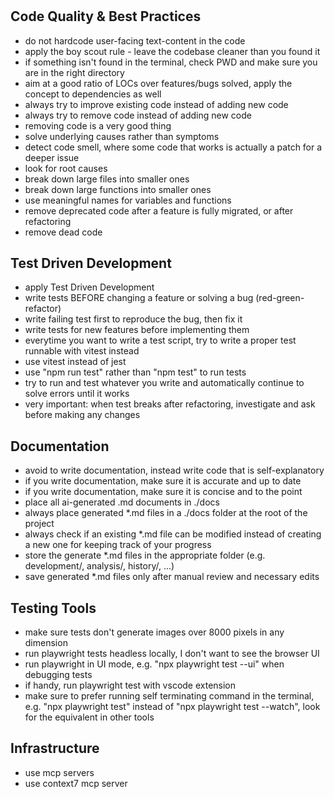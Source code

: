 # 
## Code Quality & Best Practices
- do not hardcode user-facing text-content in the code
- apply the boy scout rule - leave the codebase cleaner than you found it
- if something isn't found in the terminal, check PWD and make sure you are in the right directory
- aim at a good ratio of LOCs over features/bugs solved, apply the concept to dependencies as well
- always try to improve existing code instead of adding new code
- always try to remove code instead of adding new code
- removing code is a very good thing
- solve underlying causes rather than symptoms
- detect code smell, where some code that works is actually a patch for a deeper issue
- look for root causes
- break down large files into smaller ones
- break down large functions into smaller ones
- use meaningful names for variables and functions
- remove deprecated code after a feature is fully migrated, or after refactoring
- remove dead code

## Test Driven Development
- apply Test Driven Development
- write tests BEFORE changing a feature or solving a bug (red-green-refactor)
- write failing test first to reproduce the bug, then fix it
- write tests for new features before implementing them
- everytime you want to write a test script, try to write a proper test runnable with vitest instead
- use vitest instead of jest
- use "npm run test" rather than "npm test" to run tests
- try to run and test whatever you write and automatically continue to solve errors until it works
- very important: when test breaks after refactoring, investigate and ask before making any changes

## Documentation
- avoid to write documentation, instead write code that is self-explanatory
- if you write documentation, make sure it is accurate and up to date
- if you write documentation, make sure it is concise and to the point
- place all ai-generated .md documents in ./docs
- always place generated \*.md files in a ./docs folder at the root of the project
- always check if an existing \*.md file can be modified instead of creating a new one for keeping track of your progress
- store the generate \*.md files in the appropriate folder (e.g. development/, analysis/, history/, ...)
- save generated \*.md files only after manual review and necessary edits

## Testing Tools
- make sure tests don't generate images over 8000 pixels in any dimension
- run playwright tests headless locally, I don't want to see the browser UI
- run playwright in UI mode, e.g. "npx playwright test --ui" when debugging tests
- if handy, run playwright test with vscode extension
- make sure to prefer running self terminating command in the terminal, e.g. "npx playwright test" instead of "npx playwright test --watch", look for the equivalent in other tools

## Infrastructure
- use mcp servers
- use context7 mcp server
